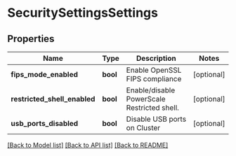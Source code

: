 # SecuritySettingsSettings

## Properties
Name | Type | Description | Notes
------------ | ------------- | ------------- | -------------
**fips_mode_enabled** | **bool** | Enable OpenSSL FIPS compliance | [optional] 
**restricted_shell_enabled** | **bool** | Enable/disable PowerScale Restricted shell. | [optional] 
**usb_ports_disabled** | **bool** | Disable USB ports on Cluster | [optional] 

[[Back to Model list]](../README.md#documentation-for-models) [[Back to API list]](../README.md#documentation-for-api-endpoints) [[Back to README]](../README.md)



